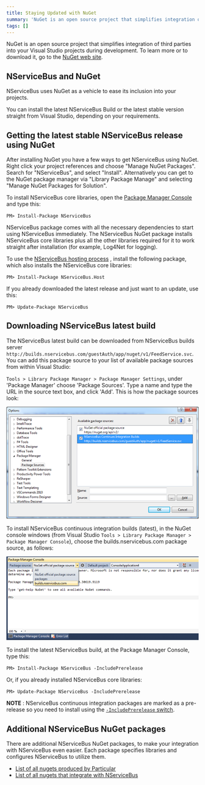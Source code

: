 ```yaml
---
title: Staying Updated with NuGet
summary: 'NuGet is an open source project that simplifies integration of third parties into Visual Studio projects during development. '
tags: []
---
```


NuGet is an open source project that simplifies integration of third parties into your Visual Studio projects during development. To learn more or to download it, go to the [NuGet web site](https://www.nuget.org/).

NServiceBus and NuGet
---------------------

NServiceBus uses NuGet as a vehicle to ease its inclusion into your projects.

You can install the latest NServiceBus Build or the latest stable version straight from Visual Studio, depending on your requirements.

Getting the latest stable NServiceBus release using NuGet
---------------------------------------------------------

After installing NuGet you have a few ways to get NServiceBus using NuGet. Right click your project references and choose "Manage NuGet Packages". Search for "NServiceBus", and select "Install". Alternatively you can get to the NuGet package manager via "Library Package Manage" and selecting "Manage NuGet Packages for Solution".

To install NServiceBus core libraries, open the [Package Manager Console](http://docs.nuget.org/docs/start-here/using-the-package-manager-console) and type this:

    PM> Install-Package NServiceBus

NServiceBus package comes with all the necessary dependencies to start using NServiceBus immediately. The NServiceBus NuGet package installs NServiceBus core libraries plus all the other libraries required for it to work straight after installation (for example, Log4Net for logging).

To use the [NServiceBus hosting process](the-nservicebus-host.md) , install the following package, which also installs the NServiceBus core libraries:

    PM> Install-Package NServiceBus.Host

If you already downloaded the latest release and just want to an update, use this:

    PM> Update-Package NServiceBus

Downloading NServiceBus latest build
------------------------------------

The NServiceBus latest build can be downloaded from NServiceBus builds server `http://builds.nservicebus.com/guestAuth/app/nuget/v1/FeedService.svc`. You can add this package source to your list of available package sources from within Visual Studio:

`Tools > Library Package Manager > Package Manager Settings`, under 'Package Manager' choose 'Package Sources'. Type a name and type the URL in the source text box, and click 'Add'. This is how the package sources look:

 ![](PointingNugetToNServiceBusBuildsServer.png)

To install NServiceBus continuous integration builds (latest), in the NuGet console windows (from Visual Studio `Tools > Library Package Manager > Package Manager Console`), choose the builds.nservicebus.com package source, as follows:

![](ChoosingNServiceBusNugetPackagesAsSource.png)

To install the latest NServiceBus build, at the Package Manager Console, type this:

    PM> Install-Package NServiceBus -IncludePrerelease

Or, if you already installed NServiceBus core libraries:

    PM> Update-Package NServiceBus -IncludePrerelease

**NOTE** : NServiceBus continuous integration packages are marked as a pre-release so you need to install using the [`-IncludePrerelease` switch](http://nuget.codeplex.com/wikipage?title=Pre-Release%20Packages).

Additional NServiceBus NuGet packages
----------------------------------------

There are additional NServiceBus NuGet packages, to make your integration with NServiceBus even easier. Each package specifies libraries and configures NServiceBus to utilize them.

 * [List of all nugets produced by Particular](http://www.nuget.org/profiles/nservicebus)
 * [List of all nugets that integrate with NServiceBus](http://www.nuget.org/packages?q=nservicebus)

